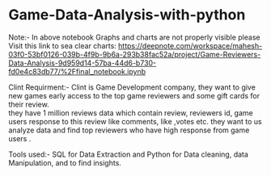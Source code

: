 # Game-Data-Analysis-with-python
Note:- In above notebook Graphs and charts are not properly visible please Visit this link to sea clear charts: https://deepnote.com/workspace/mahesh-03f0-53bf0126-039b-4f9b-9b6a-293b38fac52a/project/Game-Reviewers-Data-Analysis-9d959d14-57ba-44d6-b730-fd0e4c83db77/%2Ffinal_notebook.ipynb

Clint Requirment:- Clint is Game Development company, they want to give new games early access to the top game reviewers and some gift cards for their  review.  
                   they have 1 million reviews data which contain review, reviewers id, game users response to this review like comments, like ,votes etc.
                   they want to us analyze data and find top reviewers who have high response from game users .

Tools used:- SQL for Data Extraction and
             Python for Data cleaning, data Manipulation, and to find insights.
